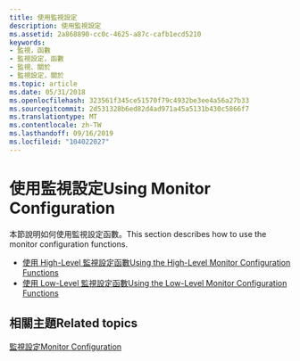 ```yaml
---
title: 使用監視設定
description: 使用監視設定
ms.assetid: 2a868890-cc0c-4625-a87c-cafb1ecd5210
keywords:
- 監視，函數
- 監視設定，函數
- 監視、關於
- 監視設定，關於
ms.topic: article
ms.date: 05/31/2018
ms.openlocfilehash: 323561f345ce51570f79c4932be3ee4a56a27b33
ms.sourcegitcommit: 2d531328b6ed82d4ad971a45a5131b430c5866f7
ms.translationtype: MT
ms.contentlocale: zh-TW
ms.lasthandoff: 09/16/2019
ms.locfileid: "104022027"
---
```

# <a name="using-monitor-configuration"></a><span data-ttu-id="0f256-107">使用監視設定</span><span class="sxs-lookup"><span data-stu-id="0f256-107">Using Monitor Configuration</span></span>

<span data-ttu-id="0f256-108">本節說明如何使用監視設定函數。</span><span class="sxs-lookup"><span data-stu-id="0f256-108">This section describes how to use the monitor configuration functions.</span></span>

-   [<span data-ttu-id="0f256-109">使用 High-Level 監視設定函數</span><span class="sxs-lookup"><span data-stu-id="0f256-109">Using the High-Level Monitor Configuration Functions</span></span>](using-the-high-level-monitor-configuration-functions.md)
-   [<span data-ttu-id="0f256-110">使用 Low-Level 監視設定函數</span><span class="sxs-lookup"><span data-stu-id="0f256-110">Using the Low-Level Monitor Configuration Functions</span></span>](using-the-low-level-monitor-configuration-functions.md)

## <a name="related-topics"></a><span data-ttu-id="0f256-111">相關主題</span><span class="sxs-lookup"><span data-stu-id="0f256-111">Related topics</span></span>

<dl> <dt>

[<span data-ttu-id="0f256-112">監視設定</span><span class="sxs-lookup"><span data-stu-id="0f256-112">Monitor Configuration</span></span>](monitor-configuration.md)
</dt> </dl>

 

 




